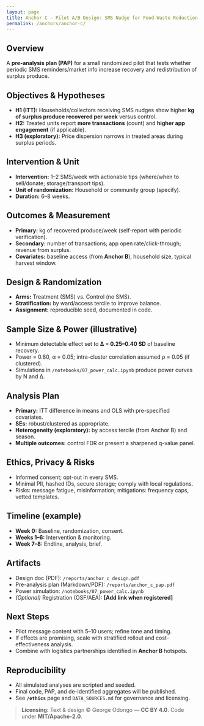 ```yaml
---
layout: page
title: Anchor C — Pilot A/B Design: SMS Nudge for Food-Waste Reduction
permalink: /anchors/anchor-c/
---
```


## Overview
A **pre-analysis plan (PAP)** for a small randomized pilot that tests whether periodic SMS reminders/market info increase recovery and redistribution of surplus produce.

## Objectives & Hypotheses
- **H1 (ITT):** Households/collectors receiving SMS nudges show higher **kg of surplus produce recovered per week** versus control.  
- **H2:** Treated units report **more transactions** (count) and **higher app engagement** (if applicable).  
- **H3 (exploratory):** Price dispersion narrows in treated areas during surplus periods.

## Intervention & Unit
- **Intervention:** 1–2 SMS/week with actionable tips (where/when to sell/donate; storage/transport tips).  
- **Unit of randomization:** Household or community group (specify).  
- **Duration:** 6–8 weeks.

## Outcomes & Measurement
- **Primary:** kg of recovered produce/week (self-report with periodic verification).  
- **Secondary:** number of transactions; app open rate/click-through; revenue from surplus.  
- **Covariates:** baseline access (from **Anchor B**), household size, typical harvest window.

## Design & Randomization
- **Arms:** Treatment (SMS) vs. Control (no SMS).  
- **Stratification:** by ward/access tercile to improve balance.  
- **Assignment:** reproducible seed, documented in code.

## Sample Size & Power (illustrative)
- Minimum detectable effect set to **Δ = 0.25–0.40 SD** of baseline recovery.  
- Power = 0.80, α = 0.05; intra-cluster correlation assumed ρ = 0.05 (if clustered).  
- Simulations in `/notebooks/07_power_calc.ipynb` produce power curves by N and Δ.

## Analysis Plan
- **Primary:** ITT difference in means and OLS with pre-specified covariates.  
- **SEs:** robust/clustered as appropriate.  
- **Heterogeneity (exploratory):** by access tercile (from Anchor B) and season.  
- **Multiple outcomes:** control FDR or present a sharpened q-value panel.

## Ethics, Privacy & Risks
- Informed consent; opt-out in every SMS.  
- Minimal PII, hashed IDs, secure storage; comply with local regulations.  
- Risks: message fatigue, misinformation; mitigations: frequency caps, vetted templates.

## Timeline (example)
- **Week 0:** Baseline, randomization, consent.  
- **Weeks 1–6:** Intervention & monitoring.  
- **Week 7–8:** Endline, analysis, brief.

## Artifacts
- Design doc (PDF): `/reports/anchor_c_design.pdf`  
- Pre-analysis plan (Markdown/PDF): `/reports/anchor_c_pap.pdf`  
- Power simulation: `/notebooks/07_power_calc.ipynb`  
- *(Optional)* Registration (OSF/AEA): **[Add link when registered]**

## Next Steps
- Pilot message content with 5–10 users; refine tone and timing.  
- If effects are promising, scale with stratified rollout and cost-effectiveness analysis.  
- Combine with logistics partnerships identified in **Anchor B** hotspots.

## Reproducibility
- All simulated analyses are scripted and seeded.  
- Final code, PAP, and de-identified aggregates will be published.  
- See **`/ethics`** page and `DATA_SOURCES.md` for governance and licensing.

> **Licensing:** Text & design © George Odongo — **CC BY 4.0**. Code under **MIT/Apache-2.0**.
